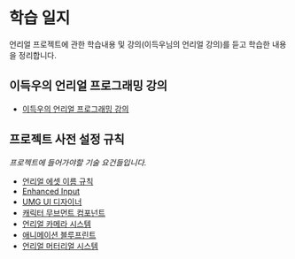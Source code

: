# 학습 일지

언리얼 프로젝트에 관한 학습내용 및 강의(이득우님의 언리얼 강의)를 듣고 학습한 내용을 정리합니다.

## 이득우의 언리얼 프로그래밍 강의

- [이득우의 언리얼 프로그래밍 강의](./UnrealLecture/README.md)

## 프로젝트 사전 설정 규칙

*프로젝트에 들어가야할 기술 요건들입니다.*

- [언리얼 에셋 이름 규칙](./UnrealConvention/Unreal5StyleGuide.md)
- [Enhanced Input](./UnrealFunction/EnhancedInput.md)
- [UMG UI 디자이너](./UnrealFunction/UMG.md)
- [캐릭터 무브먼트 컴포넌트](./UnrealFunction/CharacterMovementComponent.md)
- [언리얼 카메라 시스템](./UnrealFunction/CameraSystem.md)
- [애니메이션 블루프린트](./UnrealFunction/AnimationBlueprint.md)
- [언리얼 머터리얼 시스템](./UnrealFunction/MaterialSystem.md)
